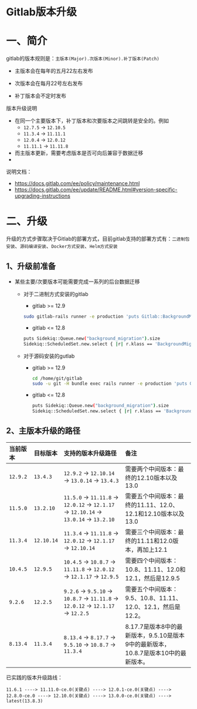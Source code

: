 # Gitlab版本升级

# 一、简介

gitlab的版本规则是：`主版本(Major).次版本(Minor).补丁版本(Patch)`

- 主版本会在每年的五月22左右发布

- 次版本会在每月22号左右发布
- 补丁版本会不定时发布

版本升级说明

- 在同一个主要版本下，补丁版本和次要版本之间跳转是安全的。例如
  - `12.7.5` -> `12.10.5`
  - `11.3.4` -> `11.11.1`
  - `12.0.4` -> `12.0.12`
  - `11.11.1` -> `11.11.8`
- 而主版本更新，需要考虑版本是否可向后兼容于数据迁移
- 

说明文档：

- https://docs.gitlab.com/ee/policy/maintenance.html
- https://docs.gitlab.com/ee/update/README.html#version-specific-upgrading-instructions

# 二、升级

升级的方式步骤取决于Gitlab的部署方式，目前gitlab支持的部署方式有：`二进制包安装`、`源码编译安装`、`Docker方式安装`、`Helm方式安装`

## 1、升级前准备

- 某些主要/次要版本可能需要完成一系列的后台数据迁移

  - 对于二进制方式安装的gitlab

    - gitlab >= 12.9

    ```bash
    sudo gitlab-rails runner -e production 'puts Gitlab::BackgroundMigration.remaining'
    ```

    - gitlab <= 12.8

    ```bash
    puts Sidekiq::Queue.new("background_migration").size
    Sidekiq::ScheduledSet.new.select { |r| r.klass == 'BackgroundMigrationWorker' }.size
    ```

  - 对于源码安装的gutlab
  
    - gitlab >= 12.9
  
      ```bash
      cd /home/git/gitlab
      sudo -u git -H bundle exec rails runner -e production 'puts Gitlab::BackgroundMigration.remaining'
      ```
  
    - gitlab <= 12.8
  
      ```bash
      puts Sidekiq::Queue.new("background_migration").size
      Sidekiq::ScheduledSet.new.select { |r| r.klass == 'BackgroundMigrationWorker' }.size
      ```

## 2、主版本升级的路径

| 当前版本 | 目标版本 | 支持的版本升级路径                                           | 备注                                                         |
| :--------- | :------- | :----------------------------------------------------------- | :----------------------------------------------------------- |
| `12.9.2` | `13.4.3`   | `12.9.2` -> `12.10.14` -> `13.0.14` -> `13.4.3`              | 需要两个中间版本：最终的12.10版本以及13.0                    |
| `11.5.0` | `13.2.10`  | `11.5.0` -> `11.11.8` -> `12.0.12` -> `12.1.17` -> `12.10.14` -> `13.0.14` -> `13.2.10` | 需要五个中间版本：最终的11.11、12.0、12.1和12.10版本以及13.0 |
| `11.3.4` | `12.10.14` | `11.3.4` -> `11.11.8` -> `12.0.12` -> `12.1.17` -> `12.10.14` | 需要三个中间版本：最终的11.11和12.0版本，再加上12.1          |
| `10.4.5` | `12.9.5`   | `10.4.5` -> `10.8.7` -> `11.11.8` -> `12.0.12` -> `12.1.17` -> `12.9.5` | 需要四个中间版本：10.8、11.11、12.0和12.1，然后是12.9.5 |
| `9.2.6` | `12.2.5`   | `9.2.6` -> `9.5.10` -> `10.8.7` -> `11.11.8` -> `12.0.12` -> `12.1.17` -> `12.2.5` | 需要五个中间版本：9.5、10.8、11.11、12.0、12.1，然后是12.2。 |
| `8.13.4` | `11.3.4`   | `8.13.4` -> `8.17.7` -> `9.5.10` -> `10.8.7` -> `11.3.4`     | 8.17.7是版本8中的最新版本，9.5.10是版本9中的最新版本，10.8.7是版本10中的最新版本。 |

已实践的版本升级路线：

`11.6.1 ----> 11.11.0-ce.0(关键点) ----> 12.0.1-ce.0(关键点) ----> 12.8.0-ce.0 ----> 12.10.0(关键点) ----> 13.0.0-ce.0(关键点) ----> latest(13.8.3)`


